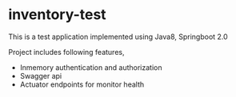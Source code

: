 # inventory-test
This is a test application implemented using Java8, Springboot 2.0

Project includes following features,
  * Inmemory authentication and authorization
  * Swagger api
  * Actuator endpoints for monitor health
